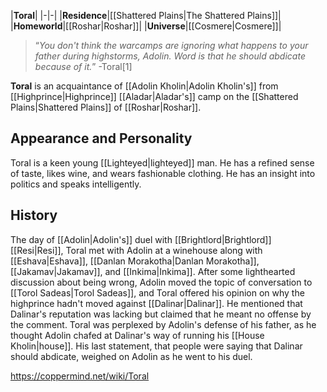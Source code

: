 |**Toral**|
|-|-|
|**Residence**|[[Shattered Plains\|The Shattered Plains]]|
|**Homeworld**|[[Roshar\|Roshar]]|
|**Universe**|[[Cosmere\|Cosmere]]|

>“*You don't think the warcamps are ignoring what happens to your father during highstorms, Adolin. Word is that he should abdicate because of it.*”
\-Toral[1]


**Toral** is an acquaintance of [[Adolin Kholin\|Adolin Kholin's]] from [[Highprince\|Highprince]] [[Aladar\|Aladar's]] camp on the [[Shattered Plains\|Shattered Plains]] of [[Roshar\|Roshar]].

## Appearance and Personality
Toral is a keen young [[Lighteyed\|lighteyed]] man. He has a refined sense of taste, likes wine, and wears fashionable clothing. He has an insight into politics and speaks intelligently.

## History
The day of [[Adolin\|Adolin's]] duel with [[Brightlord\|Brightlord]] [[Resi\|Resi]], Toral met with Adolin at a winehouse along with [[Eshava\|Eshava]], [[Danlan Morakotha\|Danlan Morakotha]], [[Jakamav\|Jakamav]], and [[Inkima\|Inkima]]. After some lighthearted discussion about being wrong, Adolin moved the topic of conversation to [[Torol Sadeas\|Torol Sadeas]], and Toral offered his opinion on why the highprince hadn't moved against [[Dalinar\|Dalinar]]. He mentioned that Dalinar's reputation was lacking but claimed that he meant no offense by the comment. Toral was perplexed by Adolin's defense of his father, as he thought Adolin chafed at Dalinar's way of running his [[House Kholin\|house]]. His last statement, that people were saying that Dalinar should abdicate, weighed on Adolin as he went to his duel.



https://coppermind.net/wiki/Toral